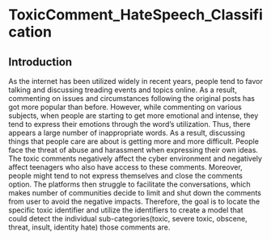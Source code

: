 # ToxicComment_HateSpeech_Classification
## Introduction
As the internet has been utilized widely in recent years, people tend to favor talking and discussing treading events and topics online. As a result, commenting on issues and circumstances following the original posts has got more popular than before. However, while commenting on various subjects, when people are starting to get more emotional and intense, they tend to express their emotions through the word’s utilization. Thus, there appears a large number of inappropriate words. As a result, discussing things that people care are about is getting more and more difficult. People face the threat of abuse and harassment when expressing their own ideas. The toxic comments negatively affect the cyber environment and negatively affect teenagers who also have access to these comments. Moreover, people might tend to not express themselves and close the comments option. The platforms then struggle to facilitate the conversations, which makes number of communities decide to limit and shut down the comments from user to avoid the negative impacts. Therefore, the goal is to locate the specific toxic identifier and utilize the identifiers to create a model that could detect the individual sub-categories(toxic, severe toxic, obscene, threat, insult, identity hate) those comments are.
